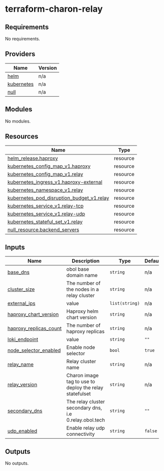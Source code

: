 # terraform-charon-relay

<!-- BEGIN_TF_DOCS -->
## Requirements

No requirements.

## Providers

| Name | Version |
|------|---------|
| <a name="provider_helm"></a> [helm](#provider\_helm) | n/a |
| <a name="provider_kubernetes"></a> [kubernetes](#provider\_kubernetes) | n/a |
| <a name="provider_null"></a> [null](#provider\_null) | n/a |

## Modules

No modules.

## Resources

| Name | Type |
|------|------|
| [helm_release.haproxy](https://registry.terraform.io/providers/hashicorp/helm/latest/docs/resources/release) | resource |
| [kubernetes_config_map_v1.haproxy](https://registry.terraform.io/providers/hashicorp/kubernetes/latest/docs/resources/config_map_v1) | resource |
| [kubernetes_config_map_v1.relay](https://registry.terraform.io/providers/hashicorp/kubernetes/latest/docs/resources/config_map_v1) | resource |
| [kubernetes_ingress_v1.haproxy-external](https://registry.terraform.io/providers/hashicorp/kubernetes/latest/docs/resources/ingress_v1) | resource |
| [kubernetes_namespace_v1.relay](https://registry.terraform.io/providers/hashicorp/kubernetes/latest/docs/resources/namespace_v1) | resource |
| [kubernetes_pod_disruption_budget_v1.relay](https://registry.terraform.io/providers/hashicorp/kubernetes/latest/docs/resources/pod_disruption_budget_v1) | resource |
| [kubernetes_service_v1.relay-tcp](https://registry.terraform.io/providers/hashicorp/kubernetes/latest/docs/resources/service_v1) | resource |
| [kubernetes_service_v1.relay-udp](https://registry.terraform.io/providers/hashicorp/kubernetes/latest/docs/resources/service_v1) | resource |
| [kubernetes_stateful_set_v1.relay](https://registry.terraform.io/providers/hashicorp/kubernetes/latest/docs/resources/stateful_set_v1) | resource |
| [null_resource.backend_servers](https://registry.terraform.io/providers/hashicorp/null/latest/docs/resources/resource) | resource |

## Inputs

| Name | Description | Type | Default | Required |
|------|-------------|------|---------|:--------:|
| <a name="input_base_dns"></a> [base\_dns](#input\_base\_dns) | obol base domain name | `string` | n/a | yes |
| <a name="input_cluster_size"></a> [cluster\_size](#input\_cluster\_size) | The number of the nodes in a relay cluster | `string` | n/a | yes |
| <a name="input_external_ips"></a> [external\_ips](#input\_external\_ips) | value | `list(string)` | n/a | yes |
| <a name="input_haproxy_chart_version"></a> [haproxy\_chart\_version](#input\_haproxy\_chart\_version) | Haproxy helm chart version | `string` | n/a | yes |
| <a name="input_haproxy_replicas_count"></a> [haproxy\_replicas\_count](#input\_haproxy\_replicas\_count) | The number of haproxy replicas | `string` | n/a | yes |
| <a name="input_loki_endpoint"></a> [loki\_endpoint](#input\_loki\_endpoint) | value | `string` | `""` | no |
| <a name="input_node_selector_enabled"></a> [node\_selector\_enabled](#input\_node\_selector\_enabled) | Enable node selector | `bool` | `true` | no |
| <a name="input_relay_name"></a> [relay\_name](#input\_relay\_name) | Relay cluster name | `string` | n/a | yes |
| <a name="input_relay_version"></a> [relay\_version](#input\_relay\_version) | Charon image tag to use to deploy the relay statefulset | `string` | n/a | yes |
| <a name="input_secondary_dns"></a> [secondary\_dns](#input\_secondary\_dns) | The relay cluster secondary dns, i.e 0.relay.obol.tech | `string` | `""` | no |
| <a name="input_udp_enabled"></a> [udp\_enabled](#input\_udp\_enabled) | Enable relay udp connectivity | `string` | `false` | no |

## Outputs

No outputs.
<!-- END_TF_DOCS -->